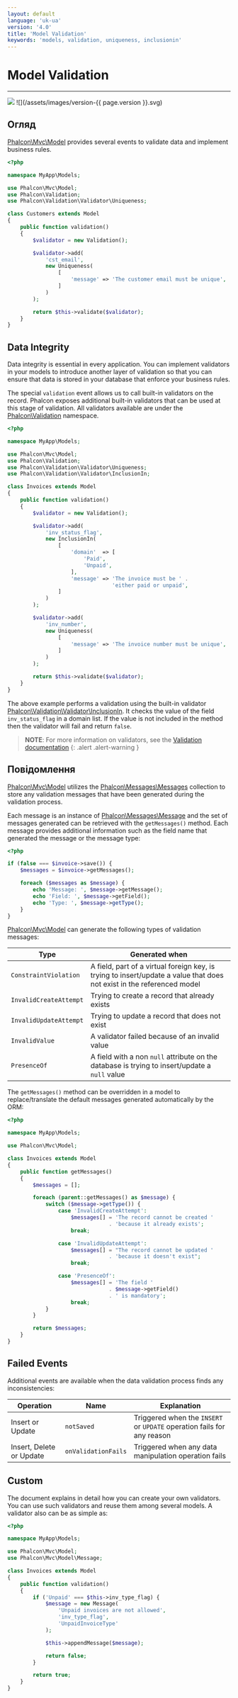 ```yaml
---
layout: default
language: 'uk-ua'
version: '4.0'
title: 'Model Validation'
keywords: 'models, validation, uniqueness, inclusionin'
---
```


# Model Validation

* * *

![](/assets/images/document-status-stable-success.svg) ![](/assets/images/version-{{ page.version }}.svg)

## Огляд

[Phalcon\Mvc\Model](api/phalcon_mvc#mvc-model) provides several events to validate data and implement business rules.

```php
<?php

namespace MyApp\Models;

use Phalcon\Mvc\Model;
use Phalcon\Validation;
use Phalcon\Validation\Validator\Uniqueness;

class Customers extends Model
{
    public function validation()
    {
        $validator = new Validation();

        $validator->add(
            'cst_email',
            new Uniqueness(
                [
                    'message' => 'The customer email must be unique',
                ]
            )
        );

        return $this->validate($validator);
    }
}
```

## Data Integrity

Data integrity is essential in every application. You can implement validators in your models to introduce another layer of validation so that you can ensure that data is stored in your database that enforce your business rules.

The special `validation` event allows us to call built-in validators on the record. Phalcon exposes additional built-in validators that can be used at this stage of validation. All validators available are under the [Phalcon\Validation](validation) namespace.

```php
<?php

namespace MyApp\Models;

use Phalcon\Mvc\Model;
use Phalcon\Validation;
use Phalcon\Validation\Validator\Uniqueness;
use Phalcon\Validation\Validator\InclusionIn;

class Invoices extends Model
{
    public function validation()
    {
        $validator = new Validation();

        $validator->add(
            'inv_status_flag',
            new InclusionIn(
                [
                    'domain'  => [
                        'Paid',
                        'Unpaid',
                    ],
                    'message' => 'The invoice must be ' .
                                 'either paid or unpaid',
                ]
            )
        );

        $validator->add(
            'inv_number',
            new Uniqueness(
                [
                    'message' => 'The invoice number must be unique',
                ]
            )
        );

        return $this->validate($validator);
    }
}
```

The above example performs a validation using the built-in validator [Phalcon\Validation\Validator\InclusionIn](api/phalcon_validation#validation-validator-inclusionin). It checks the value of the field `inv_status_flag` in a domain list. If the value is not included in the method then the validator will fail and return `false`.

> **NOTE**: For more information on validators, see the [Validation documentation](validation)
{: .alert .alert-warning }

## Повідомлення

[Phalcon\Mvc\Model](api/phalcon_mvc#mvc-model) utilizes the [Phalcon\Messages\Messages](api/phalcon_messages#messages-messages) collection to store any validation messages that have been generated during the validation process.

Each message is an instance of [Phalcon\Messages\Message](api/phalcon_messages#messages-message) and the set of messages generated can be retrieved with the `getMessages()` method. Each message provides additional information such as the field name that generated the message or the message type:

```php
<?php

if (false === $invoice->save()) {
    $messages = $invoice->getMessages();

    foreach ($messages as $message) {
        echo 'Message: ', $message->getMessage();
        echo 'Field: ', $message->getField();
        echo 'Type: ', $message->getType();
    }
}
```

[Phalcon\Mvc\Model](api/phalcon_mvc#mvc-model) can generate the following types of validation messages:

| Type                   | Generated when                                                                                                         |
| ---------------------- | ---------------------------------------------------------------------------------------------------------------------- |
| `ConstraintViolation`  | A field, part of a virtual foreign key, is trying to insert/update a value that does not exist in the referenced model |
| `InvalidCreateAttempt` | Trying to create a record that already exists                                                                          |
| `InvalidUpdateAttempt` | Trying to update a record that does not exist                                                                          |
| `InvalidValue`         | A validator failed because of an invalid value                                                                         |
| `PresenceOf`           | A field with a non `null` attribute on the database is trying to insert/update a `null` value                          |

The `getMessages()` method can be overridden in a model to replace/translate the default messages generated automatically by the ORM:

```php
<?php

namespace MyApp\Models;

use Phalcon\Mvc\Model;

class Invoices extends Model
{
    public function getMessages()
    {
        $messages = [];

        foreach (parent::getMessages() as $message) {
            switch ($message->getType()) {
                case 'InvalidCreateAttempt':
                    $messages[] = 'The record cannot be created '
                                . 'because it already exists';
                    break;

                case 'InvalidUpdateAttempt':
                    $messages[] = "The record cannot be updated '
                                . 'because it doesn't exist";
                    break;

                case 'PresenceOf':
                    $messages[] = 'The field ' 
                                . $message->getField() 
                                . ' is mandatory';
                    break;
            }
        }

        return $messages;
    }
}
```

## Failed Events

Additional events are available when the data validation process finds any inconsistencies:

| Operation                | Name                | Explanation                                                            |
| ------------------------ | ------------------- | ---------------------------------------------------------------------- |
| Insert or Update         | `notSaved`          | Triggered when the `INSERT` or `UPDATE` operation fails for any reason |
| Insert, Delete or Update | `onValidationFails` | Triggered when any data manipulation operation fails                   |

## Custom

The <validation> document explains in detail how you can create your own validators. You can use such validators and reuse them among several models. A validator also can be as simple as:

```php
<?php

namespace MyApp\Models;

use Phalcon\Mvc\Model;
use Phalcon\Mvc\Model\Message;

class Invoices extends Model
{
    public function validation()
    {
        if ('Unpaid' === $this->inv_type_flag) {
            $message = new Message(
                'Unpaid invoices are not allowed',
                'inv_type_flag',
                'UnpaidInvoiceType'
            );

            $this->appendMessage($message);

            return false;
        }

        return true;
    }
}
```